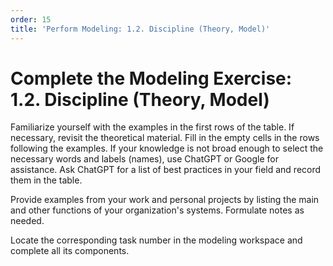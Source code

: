 ```yaml
---
order: 15
title: 'Perform Modeling: 1.2. Discipline (Theory, Model)'
---
```


# Complete the Modeling Exercise: 1.2. Discipline (Theory, Model)

Familiarize yourself with the examples in the first rows of the table. If necessary, revisit the theoretical material. Fill in the empty cells in the rows following the examples. If your knowledge is not broad enough to select the necessary words and labels (names), use ChatGPT or Google for assistance. Ask ChatGPT for a list of best practices in your field and record them in the table.

Provide examples from your work and personal projects by listing the main and other functions of your organization's systems. Formulate notes as needed.

Locate the corresponding task number in the modeling workspace and complete all its components.